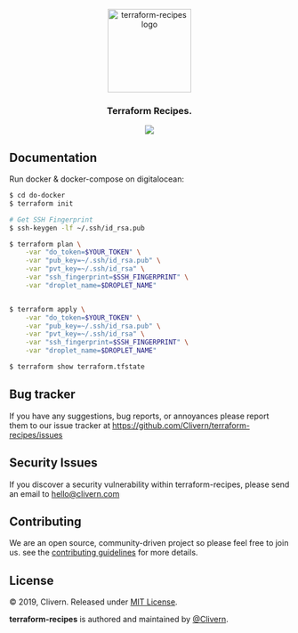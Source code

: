<p align="center">
    <img alt="terraform-recipes logo" src="https://www.terraform.io/assets/images/og-image-8b3e4f7d.png" width="150" />
    <h3 align="center">Terraform Recipes.</h3>
    <p align="center">
        <a href="https://github.com/Clivern/terraform-recipes/blob/master/LICENSE"><img src="https://img.shields.io/badge/LICENSE-MIT-orange.svg"></a>
    </p>
</p>


## Documentation

Run docker & docker-compose on digitalocean:

```zsh
$ cd do-docker
$ terraform init

# Get SSH Fingerprint
$ ssh-keygen -lf ~/.ssh/id_rsa.pub

$ terraform plan \
    -var "do_token=$YOUR_TOKEN" \
    -var "pub_key=~/.ssh/id_rsa.pub" \
    -var "pvt_key=~/.ssh/id_rsa" \
    -var "ssh_fingerprint=$SSH_FINGERPRINT" \
    -var "droplet_name=$DROPLET_NAME"


$ terraform apply \
    -var "do_token=$YOUR_TOKEN" \
    -var "pub_key=~/.ssh/id_rsa.pub" \
    -var "pvt_key=~/.ssh/id_rsa" \
    -var "ssh_fingerprint=$SSH_FINGERPRINT" \
    -var "droplet_name=$DROPLET_NAME"

$ terraform show terraform.tfstate
```


## Bug tracker

If you have any suggestions, bug reports, or annoyances please report them to our issue tracker at https://github.com/Clivern/terraform-recipes/issues


## Security Issues

If you discover a security vulnerability within terraform-recipes, please send an email to [hello@clivern.com](mailto:hello@clivern.com)


## Contributing

We are an open source, community-driven project so please feel free to join us. see the [contributing guidelines](CONTRIBUTING.md) for more details.


## License

© 2019, Clivern. Released under [MIT License](https://opensource.org/licenses/mit-license.php).

**terraform-recipes** is authored and maintained by [@Clivern](http://github.com/Clivern).
